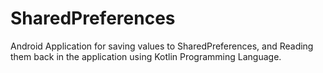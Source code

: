 # SharedPreferences
Android Application for saving values to SharedPreferences, and Reading them back in the application using Kotlin Programming Language.
